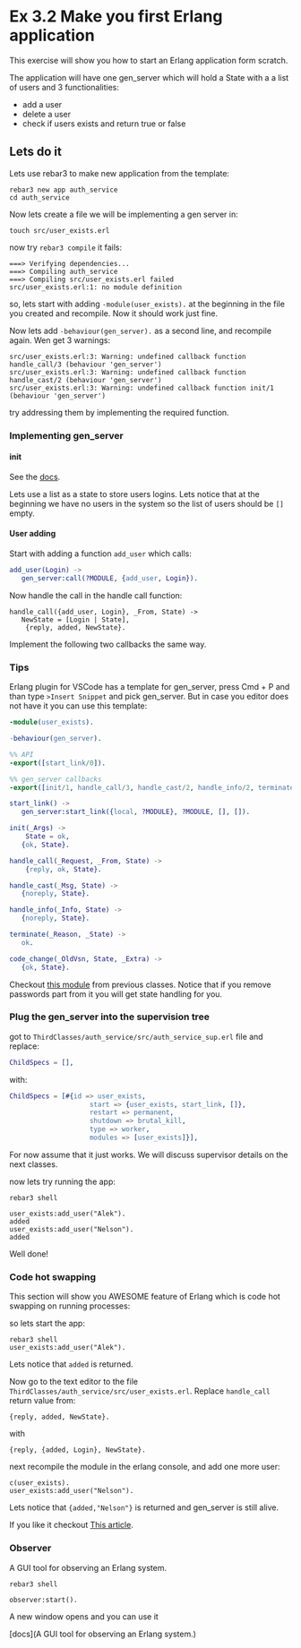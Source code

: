 # Ex 3.2 Make you first Erlang application

This exercise will show you how to start an Erlang application form scratch.

The application will have one gen_server which will hold a State with a a list of users and 3 functionalities:

- add a user
- delete a user
- check if users exists and return true or false

## Lets do it

Lets use rebar3 to make new application from the template:

```
rebar3 new app auth_service
cd auth_service
```

Now lets create a file we will be implementing a gen server in:

```
touch src/user_exists.erl 
```

now try `rebar3 compile` it fails:

```
===> Verifying dependencies...
===> Compiling auth_service
===> Compiling src/user_exists.erl failed
src/user_exists.erl:1: no module definition
```

so, lets start with adding `-module(user_exists).` at the beginning in the file you created and recompile.
Now it should work just fine.

Now lets add `-behaviour(gen_server).` as a second line, and recompile again. Wen get 3 warnings:

```
src/user_exists.erl:3: Warning: undefined callback function handle_call/3 (behaviour 'gen_server')
src/user_exists.erl:3: Warning: undefined callback function handle_cast/2 (behaviour 'gen_server')
src/user_exists.erl:3: Warning: undefined callback function init/1 (behaviour 'gen_server')
```

try addressing them by implementing the required function.

### Implementing gen_server

#### init

See the [docs](https://erlang.org/doc/man/gen_server.html#Module:init-1).

Lets use a list as a state to store users logins.
Lets notice that at the beginning we have no users in the system so the list of users should be `[]` empty.

#### User adding

Start with adding a function `add_user` which calls:

```erlang
add_user(Login) ->
   gen_server:call(?MODULE, {add_user, Login}).
```

Now handle the call in the handle call function:

```
handle_call({add_user, Login}, _From, State) ->
   NewState = [Login | State],
    {reply, added, NewState}.
```

Implement the following two callbacks the same way.

### Tips

Erlang plugin for VSCode has a template for gen_server, press Cmd + P and than type `>Insert Snippet` and pick gen_server.
But in case you editor does not have it you can use this template:
```erlang
-module(user_exists).

-behaviour(gen_server).

%% API
-export([start_link/0]).

%% gen_server callbacks
-export([init/1, handle_call/3, handle_cast/2, handle_info/2, terminate/2, code_change/3]).

start_link() ->
   gen_server:start_link({local, ?MODULE}, ?MODULE, [], []).

init(_Args) ->
    State = ok,
   {ok, State}.

handle_call(_Request, _From, State) ->
    {reply, ok, State}.

handle_cast(_Msg, State) ->
   {noreply, State}.

handle_info(_Info, State) ->
   {noreply, State}.

terminate(_Reason, _State) ->
   ok.

code_change(_OldVsn, State, _Extra) ->
   {ok, State}.
```


Checkout [this module](https://github.com/aleklisi/School-of-Erlang/blob/master/SecondClasses/auth/src/list_based_auth_service.erl) from previous classes.
Notice that if you remove passwords part from it you will get state handling for you.

### Plug the gen_server into the supervision tree

got to `ThirdClasses/auth_service/src/auth_service_sup.erl` file and replace:

```erlang
ChildSpecs = [],
```

with:

```erlang
ChildSpecs = [#{id => user_exists,
                    start => {user_exists, start_link, []},
                    restart => permanent,
                    shutdown => brutal_kill,
                    type => worker,
                    modules => [user_exists]}],
```
For now assume that it just works.
We will discuss supervisor details on the next classes.

now lets try running the app:

```
rebar3 shell

user_exists:add_user("Alek").
added
user_exists:add_user("Nelson").
added
```

Well done!

### Code hot swapping

This section will show you AWESOME feature of Erlang which is code hot swapping on running processes:

so lets start the app:

```
rebar3 shell
user_exists:add_user("Alek").
```

Lets notice that `added` is returned.

Now go to the text editor to the file `ThirdClasses/auth_service/src/user_exists.erl`.
Replace `handle_call` return value from:

```
{reply, added, NewState}.
```

with

```
{reply, {added, Login}, NewState}.
```


next recompile the module in the erlang console, and add one more user:

```
c(user_exists).
user_exists:add_user("Nelson").
```

Lets notice that `{added,"Nelson"}` is returned and gen_server is still alive.

If you like it checkout [This article](https://github.com/nickmcdowall/Erlang-Examples/wiki/Hot-Code-Swapping).

### Observer

A GUI tool for observing an Erlang system.

```
rebar3 shell

observer:start().
```

A new window opens and you can use it


[docs](A GUI tool for observing an Erlang system.)
